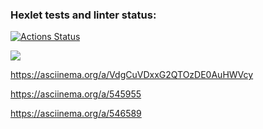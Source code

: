 ### Hexlet tests and linter status:

[![Actions Status](https://github.com/VladimirGlushchenko/frontend-project-44/workflows/hexlet-check/badge.svg)](https://github.com/VladimirGlushchenko/frontend-project-44/actions)

<a href="https://codeclimate.com/github/VladimirGlushchenko/frontend-project-44/maintainability"><img src="https://api.codeclimate.com/v1/badges/4398405bbe15bade5548/maintainability" /></a>

https://asciinema.org/a/VdgCuVDxxG2QTOzDE0AuHWVcy 

https://asciinema.org/a/545955

https://asciinema.org/a/546589